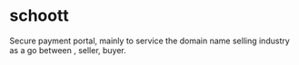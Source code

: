 # schoott
Secure payment portal, mainly to service the domain name selling industry as a go between , seller, buyer.
